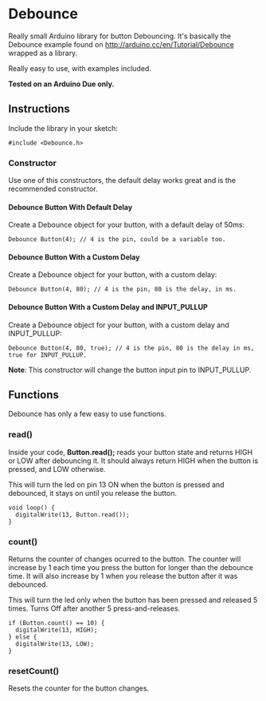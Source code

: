 # Debounce

Really small Arduino library for button Debouncing. It's basically the Debounce example found on http://arduino.cc/en/Tutorial/Debounce wrapped as a library.

Really easy to use, with examples included.

**Tested on an Arduino Due only.**

## Instructions

Include the library in your sketch:

    #include <Debounce.h>

### Constructor

Use one of this constructors, the default delay works great and is the recommended constructor.

#### Debounce Button With Default Delay

Create a Debounce object for your button, with a default delay of 50ms:

    Debounce Button(4); // 4 is the pin, could be a variable too.

#### Debounce Button With a Custom Delay

Create a Debounce object for your button, with a custom delay:

    Debounce Button(4, 80); // 4 is the pin, 80 is the delay, in ms.

#### Debounce Button With a Custom Delay and INPUT_PULLUP

Create a Debounce object for your button, with a custom delay and INPUT_PULLUP:

    Debounce Button(4, 80, true); // 4 is the pin, 80 is the delay in ms, true for INPUT_PULLUP.

**Note**: This constructor will change the button input pin to INPUT_PULLUP.

## Functions

Debounce has only a few easy to use functions.

### read()

Inside your code, **Button.read();** reads your button state and returns HIGH or LOW after debouncing it. It should always return HIGH when the button is pressed, and LOW otherwise.

This will turn the led on pin 13 ON when the button is pressed and debounced, it stays on until you release the button.

    void loop() {
      digitalWrite(13, Button.read());
    }

### count()

Returns the counter of changes ocurred to the button. The counter will increase by 1 each time you press the button for longer than the debounce time. It will also increase by 1 when you release the button after it was debounced.

This will turn the led only when the button has been pressed and released 5 times. Turns Off after another 5 press-and-releases.

    if (Button.count() == 10) {
      digitalWrite(13, HIGH);
    } else {
      digitalWrite(13, LOW);
    }
    
### resetCount()

Resets the counter for the button changes.
